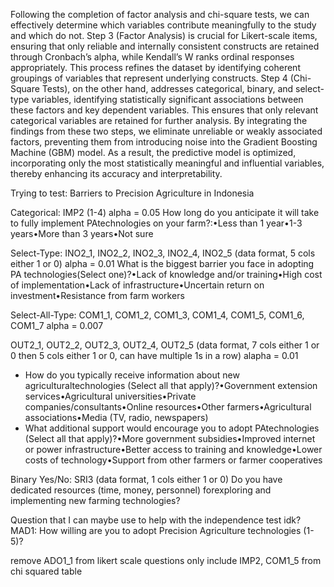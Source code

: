 Following the completion of factor analysis and chi-square tests, we can effectively determine which variables contribute meaningfully to the study and which do not. Step 3 (Factor Analysis) is crucial for Likert-scale items, ensuring that only reliable and internally consistent constructs are retained through Cronbach’s alpha, while Kendall’s W ranks ordinal responses appropriately. This process refines the dataset by identifying coherent groupings of variables that represent underlying constructs. Step 4 (Chi-Square Tests), on the other hand, addresses categorical, binary, and select-type variables, identifying statistically significant associations between these factors and key dependent variables. This ensures that only relevant categorical variables are retained for further analysis. By integrating the findings from these two steps, we eliminate unreliable or weakly associated factors, preventing them from introducing noise into the Gradient Boosting Machine (GBM) model. As a result, the predictive model is optimized, incorporating only the most statistically meaningful and influential variables, thereby enhancing its accuracy and interpretability.

Trying to test: Barriers to Precision Agriculture in Indonesia

Categorical: IMP2 (1-4)
alpha = 0.05
How long do you anticipate it will take to fully implement PAtechnologies on your farm?:•Less than 1 year•1-3 years•More than 3 years•Not sure

Select-Type: INO2_1, INO2_2, INO2_3, INO2_4, INO2_5 (data format, 5 cols either 1 or 0)
alpha = 0.01
What is the biggest barrier you face in adopting PA technologies(Select one)?•Lack of knowledge and/or training•High cost of implementation•Lack of infrastructure•Uncertain return on investment•Resistance from farm workers

Select-All-Type: 
COM1_1, COM1_2, COM1_3, COM1_4, COM1_5, COM1_6, COM1_7
alpha = 0.007

OUT2_1, OUT2_2, OUT2_3, OUT2_4, OUT2_5 (data format, 7 cols either 1 or 0 then 5 cols either 1 or 0, can have multiple 1s in a row)
alapha = 0.01

- How do you typically receive information about new agriculturaltechnologies (Select all that apply)?•Government extension services•Agricultural universities•Private companies/consultants•Online resources•Other farmers•Agricultural associations•Media (TV, radio, newspapers)
- What additional support would encourage you to adopt PAtechnologies (Select all that apply)?•More government subsidies•Improved internet or power infrastructure•Better access to training and knowledge•Lower costs of technology•Support from other farmers or farmer cooperatives


Binary Yes/No: SRI3 (data format, 1 cols either 1 or 0)
Do you have dedicated resources (time, money, personnel) forexploring and implementing new farming technologies?

Question that I can maybe use to help with the independence test idk?
MAD1: How willing are you to adopt Precision Agriculture technologies (1-5)?

remove ADO1_1 from likert scale questions 
only include IMP2, COM1_5 from chi squared table